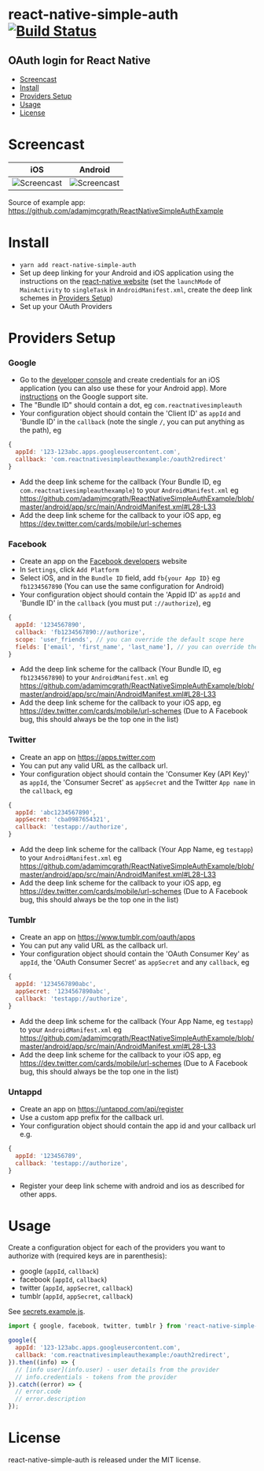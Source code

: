 # react-native-simple-auth [![Build Status](https://travis-ci.org/adamjmcgrath/react-native-simple-auth.svg?branch=chore%2Frelease-tasks)](https://travis-ci.org/adamjmcgrath/react-native-simple-auth)

## OAuth login for React Native

  * [Screencast](#screencast)
  * [Install](#install)
  * [Providers Setup](#providers-setup)
  * [Usage](#usage)
  * [License](#license)

Screencast
==========

iOS             |  Android
:-------------------------:|:-------------------------:
![Screencast](https://raw.githubusercontent.com/adamjmcgrath/react-native-simple-auth/master/screencast-ios.gif) |  ![Screencast](https://raw.githubusercontent.com/adamjmcgrath/react-native-simple-auth/master/screencast-android.gif)

Source of example app: https://github.com/adamjmcgrath/ReactNativeSimpleAuthExample

Install
=======
- `yarn add react-native-simple-auth`
- Set up deep linking for your Android and iOS application using the instructions on the [react-native website](https://facebook.github.io/react-native/docs/linking.html) (set the `launchMode` of `MainActivity` to `singleTask` in `AndroidManifest.xml`, create the deep link schemes in [Providers Setup](#providers-setup))
- Set up your OAuth Providers

Providers Setup
===============

### Google
- Go to the [developer console](https://console.cloud.google.com/apis/credentials/oauthclient/) and create credentials for an iOS application (you can also use these for your Android app). More [instructions](https://support.google.com/cloud/answer/6158849) on the Google support site.
- The "Bundle ID" should contain a dot, eg `com.reactnativesimpleauth`
- Your configuration object should contain the 'Client ID' as `appId` and 'Bundle ID' in the `callback` (note the single `/`, you can put anything as the path), eg
```js
{
  appId: '123-123abc.apps.googleusercontent.com',
  callback: 'com.reactnativesimpleauthexample:/oauth2redirect'
}
```
- Add the deep link scheme for the callback (Your Bundle ID, eg `com.reactnativesimpleauthexample`) to your `AndroidManifest.xml` eg https://github.com/adamjmcgrath/ReactNativeSimpleAuthExample/blob/master/android/app/src/main/AndroidManifest.xml#L28-L33
- Add the deep link scheme for the callback to your iOS app, eg https://dev.twitter.com/cards/mobile/url-schemes

### Facebook
- Create an app on the [Facebook developers](https://developers.facebook.com) website
- In `Settings`, click `Add Platform`
- Select iOS, and in the `Bundle ID` field, add `fb{your App ID}` eg `fb1234567890` (You can use the same configuration for Android)
- Your configuration object should contain the 'Appid ID' as `appId` and 'Bundle ID' in the `callback` (you must put `://authorize`), eg
```js
{
  appId: '1234567890',
  callback: 'fb1234567890://authorize',
  scope: 'user_friends', // you can override the default scope here
  fields: ['email', 'first_name', 'last_name'], // you can override the default fields here
}
```
- Add the deep link scheme for the callback (Your Bundle ID, eg `fb1234567890`) to your `AndroidManifest.xml` eg https://github.com/adamjmcgrath/ReactNativeSimpleAuthExample/blob/master/android/app/src/main/AndroidManifest.xml#L28-L33
- Add the deep link scheme for the callback to your iOS app, eg https://dev.twitter.com/cards/mobile/url-schemes (Due to A Facebook bug, this should always be the top one in the list)

### Twitter
- Create an app on https://apps.twitter.com
- You can put any valid URL as the callback url.
- Your configuration object should contain the 'Consumer Key (API Key)' as `appId`, the 'Consumer Secret' as `appSecret` and the Twitter `App name` in the `callback`, eg
```js
{
  appId: 'abc1234567890',
  appSecret: 'cba0987654321',
  callback: 'testapp://authorize',
}
```
- Add the deep link scheme for the callback (Your App Name, eg `testapp`) to your `AndroidManifest.xml` eg https://github.com/adamjmcgrath/ReactNativeSimpleAuthExample/blob/master/android/app/src/main/AndroidManifest.xml#L28-L33
- Add the deep link scheme for the callback to your iOS app, eg https://dev.twitter.com/cards/mobile/url-schemes (Due to A Facebook bug, this should always be the top one in the list)

### Tumblr
- Create an app on https://www.tumblr.com/oauth/apps
- You can put any valid URL as the callback url.
- Your configuration object should contain the 'OAuth Consumer Key' as `appId`, the 'OAuth Consumer Secret' as `appSecret` and any `callback`, eg
```js
{
  appId: '1234567890abc',
  appSecret: '1234567890abc',
  callback: 'testapp://authorize',
}
```
- Add the deep link scheme for the callback (Your App Name, eg `testapp`) to your `AndroidManifest.xml` eg https://github.com/adamjmcgrath/ReactNativeSimpleAuthExample/blob/master/android/app/src/main/AndroidManifest.xml#L28-L33
- Add the deep link scheme for the callback to your iOS app, eg https://dev.twitter.com/cards/mobile/url-schemes (Due to A Facebook bug, this should always be the top one in the list)

### Untappd
- Create an app on https://untappd.com/api/register
- Use a custom app prefix for the callback url.
- Your configuration object should contain the app id and your callback url e.g.
```js
{
  appId: '123456789',
  callback: 'testapp://authorize',
}
```
- Register your deep link scheme with android and ios as described for other apps.

Usage
=====

Create a configuration object for each of the providers you want to authorize with (required keys are in parenthesis):

 - google (`appId`, `callback`)
 - facebook (`appId`, `callback`)
 - twitter (`appId`, `appSecret`, `callback`)
 - tumblr (`appId`, `appSecret`, `callback`)

See [secrets.example.js](https://github.com/adamjmcgrath/ReactNativeSimpleAuthExample/blob/master/secrets.example.js).

```javascript
import { google, facebook, twitter, tumblr } from 'react-native-simple-auth';

google({
  appId: '123-123abc.apps.googleusercontent.com',
  callback: 'com.reactnativesimpleauthexample:/oauth2redirect',
}).then((info) => {
  // [info user](info.user) - user details from the provider
  // info.credentials - tokens from the provider
}).catch((error) => {
  // error.code
  // error.description
});
```

License
=======

react-native-simple-auth is released under the MIT license.
